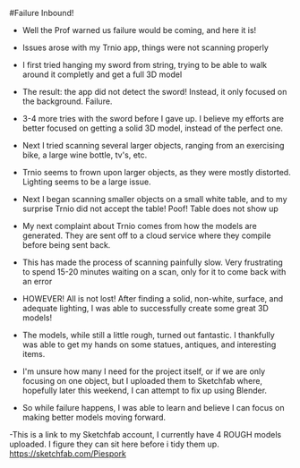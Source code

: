 #Failure Inbound!

- Well the Prof warned us failure would be coming, and here it is!
- Issues arose with my Trnio app, things were not scanning properly
 - I first tried hanging my sword from string, trying to be able to walk around it completly and get a full 3D model
 - The result: the app did not detect the sword! Instead, it only focused on the background. Failure.
 - 3-4 more tries with the sword before I gave up. I believe my efforts are better focused on getting a solid 3D model, instead of the perfect one.
 - Next I tried scanning several larger objects, ranging from an exercising bike, a large wine bottle, tv's, etc.
 - Trnio seems to frown upon larger objects, as they were mostly distorted. Lighting seems to be a large issue.
 - Next I began scanning smaller objects on a small white table, and to my surprise Trnio did not accept the table! Poof! Table does not show up
 - My next complaint about Trnio comes from how the models are generated. They are sent off to a cloud service where they compile before being sent back. 
  - This has made the process of scanning painfully slow. Very frustrating to spend 15-20 minutes waiting on a scan, only for it to come back with an error
 
- HOWEVER! All is not lost! After finding a solid, non-white, surface, and adequate lighting, I was able to successfully create some great 3D models!
- The models, while still a little rough, turned out fantastic. I thankfully was able to get my hands on some statues, antiques, and interesting items.
- I'm unsure how many I need for the project itself, or if we are only focusing on one object, but I uploaded them to Sketchfab where, hopefully later this weekend, I can attempt to fix up using Blender.
- So while failure happens, I was able to learn and believe I can focus on making better models moving forward.

-This is a link to my Sketchfab account, I currently have 4 ROUGH models uploaded. I figure they can sit here before i tidy them up.
https://sketchfab.com/Piespork
